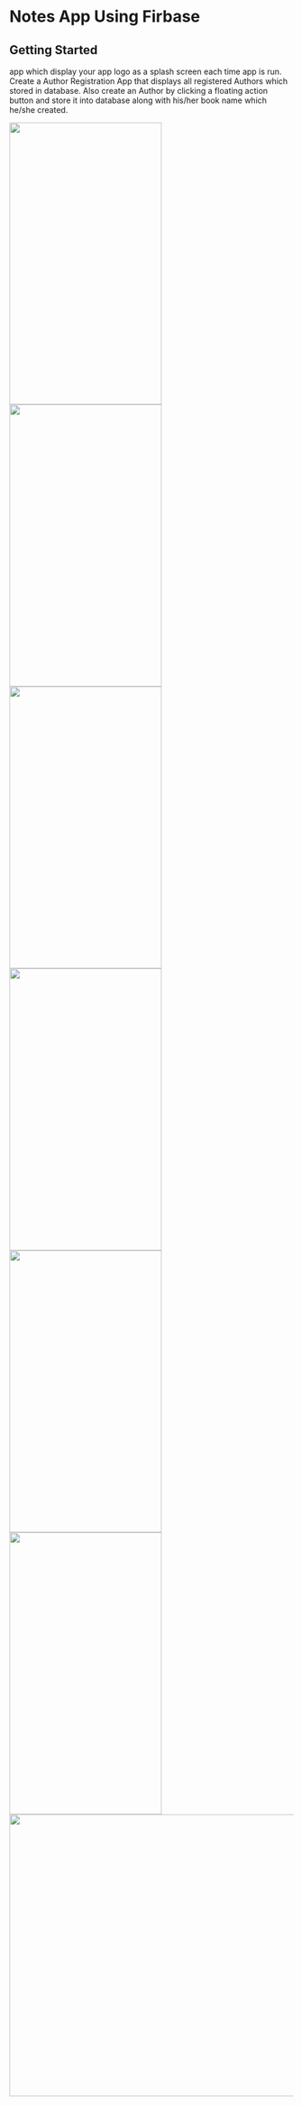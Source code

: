 # Notes App Using Firbase

## Getting Started

app which display your app logo as a splash screen each time app is run. Create a Author Registration App that displays all registered Authors which stored in database. Also create an Author by clicking a floating action button and store it into database along with his/her book name which he/she created.

<img src = "https://user-images.githubusercontent.com/113701720/211768643-eec9d79b-69af-4a08-9046-0d02c82f78c5.jpg" height = 500 width = 270>
<img src = "https://user-images.githubusercontent.com/113701720/211768603-92f43f9c-2e4c-4704-9645-eaef49f1d195.png" height = 500 width = 270>
<img src = "https://user-images.githubusercontent.com/113701720/211768613-db9c9039-99ff-4597-8a0d-176df10d341e.png" height = 500 width = 270>
<img src = "https://user-images.githubusercontent.com/113701720/211768617-b56989fd-9ea2-46ee-92e7-ccadb81aeae7.png" height = 500 width = 270>
<img src = "https://user-images.githubusercontent.com/113701720/211768625-99a72db9-003c-42db-81cb-b30c7f8b8201.png" height = 500 width = 270>
<img src = "https://user-images.githubusercontent.com/113701720/211768632-e07bdec8-92e1-48ab-89f2-08673b41e9f8.png" height = 500 width = 270>
<img src = "https://user-images.githubusercontent.com/113701720/211768636-8bf19c45-5a5d-4968-af62-a3cb48ea2a1d.png" height = 500 width = 1200>


